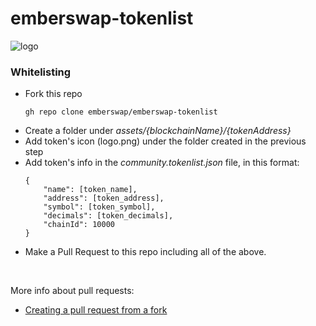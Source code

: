 # emberswap-tokenlist
![logo](https://user-images.githubusercontent.com/96666546/148650317-28ef069d-38e8-4c54-adc6-6d1572376aa3.png)


### Whitelisting

- Fork this repo
  ```
  gh repo clone emberswap/emberswap-tokenlist
  ```
- Create a folder under *assets/{blockchainName}/{tokenAddress}*
- Add token's icon (logo.png) under the folder created in the previous step
- Add token's info in the *community.tokenlist.json* file, in this format:
  ```
  {
      "name": [token_name],
      "address": [token_address],
      "symbol": [token_symbol],
      "decimals": [token_decimals],
      "chainId": 10000
  }
  ```
- Make a Pull Request to this repo including all of the above.

<br>

More info about pull requests:
- [Creating a pull request from a fork](https://docs.github.com/en/github/collaborating-with-pull-requests/proposing-changes-to-your-work-with-pull-requests/creating-a-pull-request-from-a-fork)
